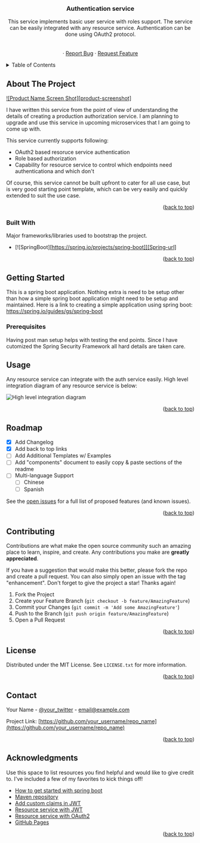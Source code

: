 <!-- Improved compatibility of back to top link: See: https://github.com/othneildrew/Best-README-Template/pull/73 -->
<a name="readme-top"></a>

<!-- PROJECT SHIELDS -->
<!--
*** I'm using markdown "reference style" links for readability.
*** Reference links are enclosed in brackets [ ] instead of parentheses ( ).
*** See the bottom of this document for the declaration of the reference variables
*** for contributors-url, forks-url, etc. This is an optional, concise syntax you may use.
*** https://www.markdownguide.org/basic-syntax/#reference-style-links
-->



<!-- PROJECT LOGO -->
<br />
<div align="center">
  <!--
  <a href="https://github.com/othneildrew/Best-README-Template">
    <img src="images/logo.png" alt="Logo" width="80" height="80">
  </a>
  -->

  <h3 align="center">Authentication service</h3>

  <p align="center">
    This service implements basic user service with roles support. The service can be easily integrated with any resource service. Authentication can be done using OAuth2 protocol.
    <br />
    <!--<a href="https://github.com/othneildrew/Best-README-Template"><strong>Explore the docs »</strong></a>-->
    <br />
    <br />
    <!--<a href="https://github.com/othneildrew/Best-README-Template">View Demo</a>-->
    ·
    <a href="https://github.com/SimplifyOrg/AuthService/issues">Report Bug</a>
    ·
    <a href="https://github.com/SimplifyOrg/AuthService/issues">Request Feature</a>
  </p>
</div>



<!-- TABLE OF CONTENTS -->
<details>
  <summary>Table of Contents</summary>
  <ol>
    <li>
      <a href="#about-the-project">About The Project</a>
      <ul>
        <li><a href="#built-with">Built With</a></li>
      </ul>
    </li>
    <li>
      <a href="#getting-started">Getting Started</a>
      <ul>
        <li><a href="#prerequisites">Prerequisites</a></li>
      </ul>
    </li>
    <li><a href="#usage">Usage</a></li>
    <li><a href="#roadmap">Roadmap</a></li>
    <li><a href="#contributing">Contributing</a></li>
    <li><a href="#license">License</a></li>
    <li><a href="#contact">Contact</a></li>
    <li><a href="#acknowledgments">Acknowledgments</a></li>
  </ol>
</details>



<!-- ABOUT THE PROJECT -->
## About The Project

[![Product Name Screen Shot][product-screenshot]](https://example.com)

I have written this service from the point of view of understanding the details of creating a production authorization service. I am planning to upgrade and use this service in upcoming microservices that I am going to come up with.

This service currently supports following:
* OAuth2 based resoruce service authentication
* Role based authorization
* Capability for resource service to control which endpoints need authenticationa and which don't

Of course, this service cannot be built upfront to cater for all use case, but is very good starting point template, which can be very easily and quickly extended to suit the use case.

<!--Use the `BLANK_README.md` to get started.-->

<p align="right">(<a href="#readme-top">back to top</a>)</p>



### Built With

Major frameworks/libraries used to bootstrap the project.

* [![SpringBoot][https://spring.io/projects/spring-boot]][Spring-url]

<p align="right">(<a href="#readme-top">back to top</a>)</p>



<!-- GETTING STARTED -->
## Getting Started

This is a spring boot application. Nothing extra is need to be setup other than how a simple spring boot application might need to be setup and maintained.
Here is a link to creating a simple application using spring boot: https://spring.io/guides/gs/spring-boot

### Prerequisites

Having post man setup helps with testing the end points. Since I have cutomized the Spring Security Framework all hard details are taken care.


<!-- USAGE EXAMPLES -->
## Usage

Any resource service can integrate with the auth service easily. High level integration diagram of any resource service is below:

<img title="High level integration diagram" src="https://docs.spring.io/spring-security/reference/_images/servlet/oauth2/bearerauthenticationentrypoint.png">

<p align="right">(<a href="#readme-top">back to top</a>)</p>



<!-- ROADMAP -->
## Roadmap

- [x] Add Changelog
- [x] Add back to top links
- [ ] Add Additional Templates w/ Examples
- [ ] Add "components" document to easily copy & paste sections of the readme
- [ ] Multi-language Support
    - [ ] Chinese
    - [ ] Spanish

See the [open issues](https://github.com/othneildrew/Best-README-Template/issues) for a full list of proposed features (and known issues).

<p align="right">(<a href="#readme-top">back to top</a>)</p>



<!-- CONTRIBUTING -->
## Contributing

Contributions are what make the open source community such an amazing place to learn, inspire, and create. Any contributions you make are **greatly appreciated**.

If you have a suggestion that would make this better, please fork the repo and create a pull request. You can also simply open an issue with the tag "enhancement".
Don't forget to give the project a star! Thanks again!

1. Fork the Project
2. Create your Feature Branch (`git checkout -b feature/AmazingFeature`)
3. Commit your Changes (`git commit -m 'Add some AmazingFeature'`)
4. Push to the Branch (`git push origin feature/AmazingFeature`)
5. Open a Pull Request

<p align="right">(<a href="#readme-top">back to top</a>)</p>



<!-- LICENSE -->
## License

Distributed under the MIT License. See `LICENSE.txt` for more information.

<p align="right">(<a href="#readme-top">back to top</a>)</p>



<!-- CONTACT -->
## Contact

Your Name - [@your_twitter](https://twitter.com/your_username) - email@example.com

Project Link: [https://github.com/your_username/repo_name](https://github.com/your_username/repo_name)

<p align="right">(<a href="#readme-top">back to top</a>)</p>



<!-- ACKNOWLEDGMENTS -->
## Acknowledgments

Use this space to list resources you find helpful and would like to give credit to. I've included a few of my favorites to kick things off!

* [How to get started with spring boot](https://spring.io/guides/gs/spring-boot)
* [Maven repository](https://mvnrepository.com/)
* [Add custom claims in JWT](https://docs.spring.io/spring-authorization-server/reference/guides/how-to-custom-claims-authorities.html)
* [Resource service with JWT](https://docs.spring.io/spring-security/reference/servlet/oauth2/resource-server/jwt.html#oauth2resourceserver-jwt-minimalconfiguration)
* [Resource service with OAuth2](https://docs.spring.io/spring-security/reference/servlet/oauth2/resource-server/index.html)
* [GitHub Pages](https://pages.github.com)


<p align="right">(<a href="#readme-top">back to top</a>)</p>


